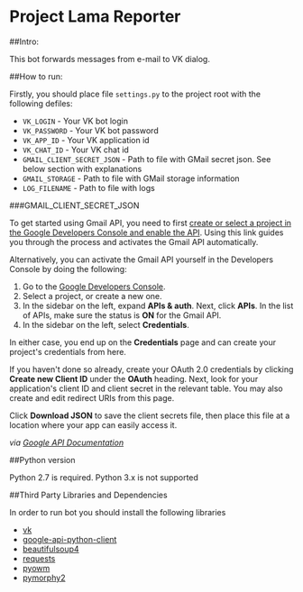 Project Lama Reporter
=====================

##Intro:

This bot forwards messages from e-mail to VK dialog.

##How to run:

Firstly, you should place file `settings.py` to the project root with the following defiles:

 + `VK_LOGIN` - Your VK bot login
 + `VK_PASSWORD` - Your VK bot password
 + `VK_APP_ID` - Your VK application id
 + `VK_CHAT_ID` - Your VK chat id
 + `GMAIL_CLIENT_SECRET_JSON` - Path to file with GMail secret json. See below section with explanations
 + `GMAIL_STORAGE` - Path to file with GMail storage information
 + `LOG_FILENAME` - Path to file with logs
 
###GMAIL_CLIENT_SECRET_JSON

To get started using Gmail API, you need to first [create or select a project in the Google Developers Console 
and enable the API][1]. Using this link guides you through the process and activates the Gmail API automatically.

Alternatively, you can activate the Gmail API yourself in the Developers Console by doing the following:

 1. Go to the [Google Developers Console][2].
 1. Select a project, or create a new one.
 1. In the sidebar on the left, expand **APIs & auth**. Next, click **APIs**. In the list of APIs, 
    make sure the status is **ON** for the Gmail API.
 1. In the sidebar on the left, select **Credentials**.
 
In either case, you end up on the **Credentials** page and can create your project's credentials from here.

If you haven't done so already, create your OAuth 2.0 credentials by clicking **Create new Client ID** 
under the **OAuth** heading. Next, look for your application's client ID and client secret in the relevant table. 
You may also create and edit redirect URIs from this page.

Click **Download JSON** to save the client secrets file, then place this file at a location where your app can easily access it.


 _via [Google API Documentation][3]_


 [1]: https://console.developers.google.com//start/api?id=gmail&credential=client_key
 [2]: https://console.developers.google.com/
 [3]: https://developers.google.com/gmail/api/quickstart/quickstart-python
 
##Python version 

Python 2.7 is required. Python 3.x is not supported

##Third Party Libraries and Dependencies

In order to run bot you should install the following libraries

 + [vk][vk_library]
 + [google-api-python-client][google_api_library]
 + [beautifulsoup4][bs4_library]
 + [requests][requests_library]
 + [pyowm][pyowm_library]
 + [pymorphy2][pymorphy2_library]
 
 
[vk_library]: https://pypi.python.org/pypi/vk/1.5
[google_api_library]: https://developers.google.com/api-client-library/python/
[bs4_library]: http://www.crummy.com/software/BeautifulSoup/bs4/doc/
[requests_library]: http://docs.python-requests.org/en/latest/
[pyowm_library]: https://pyowm.readthedocs.org/en/latest/
[pymorphy2_library]: https://github.com/kmike/pymorphy2/

